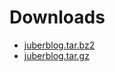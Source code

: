 # Downloads

- [juberblog.tar.bz2](dist/juberblog.tar.bz2)
- [juberblog.tar.gz](dist/juberblog.tar.gz)
